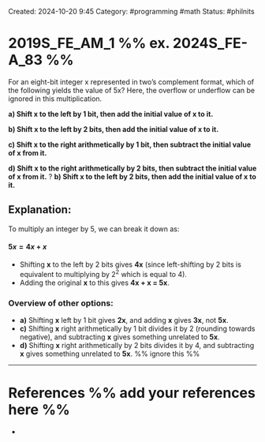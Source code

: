 Created: 2024-10-20 9:45
Category: #programming #math
Status: #philnits



# 2019S_FE_AM_1 %% ex. 2024S_FE-A_83 %%

For an eight-bit integer x represented in two’s complement format, which of the following yields the value of 5x? Here, the overflow or underflow can be ignored in this multiplication.

**a) Shift x to the left by 1 bit, then add the initial value of x to it.**

**b) Shift x to the left by 2 bits, then add the initial value of x to it.**

**c) Shift x to the right arithmetically by 1 bit, then subtract the initial value of x from it.**

**d) Shift x to the right arithmetically by 2 bits, then subtract the initial value of x from it.**
?
**b) Shift x to the left by 2 bits, then add the initial value of x to it.**
## **Explanation:**

To multiply an integer by 5, we can break it down as:
#### $5x=4x+x$

- Shifting **x** to the left by 2 bits gives **4x** (since left-shifting by 2 bits is equivalent to multiplying by $2^2$ which is equal to 4).
- Adding the original **x** to this gives **4x + x = 5x**.

### Overview of other options:

- **a)** Shifting **x** left by 1 bit gives **2x**, and adding **x** gives **3x**, not **5x**.
- **c)** Shifting **x** right arithmetically by 1 bit divides it by 2 (rounding towards negative), and subtracting **x** gives something unrelated to **5x**.
- **d)** Shifting **x** right arithmetically by 2 bits divides it by 4, and subtracting **x** gives something unrelated to **5x**.
%% ignore this %%
<!--SR:!2025-03-20,14,290-->
---









# References %% add your references here %%
- 